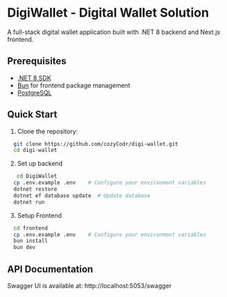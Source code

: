 # DigiWallet - Digital Wallet Solution

A full-stack digital wallet application built with .NET 8 backend and Next.js frontend.

## Prerequisites

- [.NET 8 SDK](https://dotnet.microsoft.com/download/dotnet/8.0)
- [Bun](https://bun.sh) for frontend package management
- [PostgreSQL](https://www.postgresql.org/download/)

## Quick Start

1. Clone the repository:

```bash
  git clone https://github.com/cozyCodr/digi-wallet.git
  cd digi-wallet
```

2. Set up backend

```bash
   cd DigiWallet
  cp .env.example .env    # Configure your environment variables
  dotnet restore
  dotnet ef database update  # Update database
  dotnet run
```

3. Setup Frontend

```bash
  cd frontend
  cp .env.example .env    # Configure your environment variables
  bun install
  bun dev
```

## API Documentation

Swagger UI is available at: http://localhost:5053/swagger